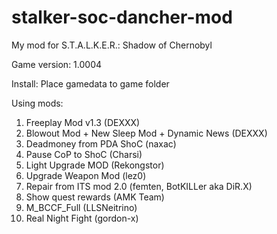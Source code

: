 # stalker-soc-dancher-mod
My mod for S.T.A.L.K.E.R.: Shadow of Chernobyl

Game version: 1.0004

Install: Place gamedata to game folder

Using mods:
1. Freeplay Mod v1.3 (DEXXX)
2. Blowout Mod + New Sleep Mod + Dynamic News (DEXXX)
3. Deadmoney from PDA ShoC (naxac)
4. Pause CoP to ShoC (Charsi)
5. Light Upgrade MOD (Rekongstor)
6. Upgrade Weapon Mod (lez0)
7. Repair from ITS mod 2.0 (femten, BotKILLer aka DiR.X)
8. Show quest rewards (AMK Team)
9. M_BCCF_Full (LLSNeitrino)
10. Real Night Fight (gordon-x)
